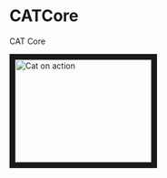 CATCore
=======  

CAT Core





<a href="http://www.youtube.com/watch?feature=player_embedded&v=O3Bwn3iH5CQ
" ><img src="http://img.youtube.com/vi/O3Bwn3iH5CQ/0.jpg" 
alt="Cat on action" width="240" height="180" border="10" /></a>

